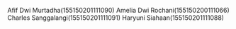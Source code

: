 Afif Dwi Murtadha(155150201111090)
Amelia Dwi Rochani(155150200111066)
Charles Sanggalangi(155150201111091)
Haryuni Siahaan(155150201111088)

